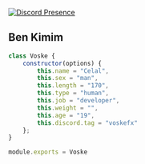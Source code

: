 [![Discord Presence](https://lanyard-profile-readme.vercel.app/api/432913601028947969?hideDiscrim=true)](https://discord.com/users/432913601028947969)

<h2>Ben Kimim</h2>

```js
class Voske {
    constructor(options) {
        this.name = "Celal",
        this.sex = "man",
        this.length = "170",
        this.type = "human",
        this.job = "developer",
        this.weight = "",
        this.age = "19",
        this.discord.tag = "voskefx"
    };
}

module.exports = Voske
```
